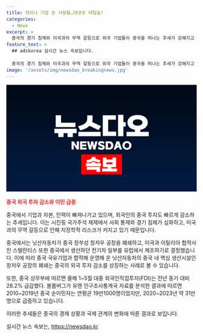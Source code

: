 ```yaml
---
title: 차이나 기업 돈 사람들…대규모 대탈출!
categories:
  - News
excerpt: >
  중국의 경기 침체와 미국과의 무역 갈등으로 외국 기업들이 중국을 떠나는 추세가 강해지고 있습니다. 닛산자동차와 스텔란티스가 중국에서의 생산을 줄이거나 철수하는 가운데, 중국 상무부에 따르면 올해 1~5월 외국인직접투자(FDI)는 28.2% 급감했습니다. 중국 국민들의 해외이주 역시 급증하고 있습니다. 이 같은 상황은 중국의 외국인투자 감소 및 이민 급증 현상으로 이어져 국제적인 경제적 리스크가 커지고 있습니다. (150자)
feature_text: >
  ## adskorea 실시간 뉴스 속보입니다.

  중국의 경기 침체와 미국과의 무역 갈등으로 외국 기업들이 중국을 떠나는 추세가 강해지고 있습니다. 닛산자동차와 스텔란티스가 중국에서의 생산을 줄이거나 철수하는 가운데, 중국 상무부에 따르면 올해 1~5월 외국인직접투자(FDI)는 28.2% 급감했습니다. 중국 국민들의 해외이주 역시 급증하고 있습니다. 이 같은 상황은 중국의 외국인투자 감소 및 이민 급증 현상으로 이어져 국제적인 경제적 리스크가 커지고 있습니다. (150자)
image: '/assets/img/newsdao_breakingnews.jpg'
---
```


<p><img src="/assets/img/newsdao_breakingnews.jpg" alt="adskorea 속보" /></p>

<p><b><span style="color: #ee2323;">중국 외국 투자 감소와 이민 급증</span></b></p>

<p>중국에서 기업과 자본, 인력이 빠져나가고 있으며, 외국인의 중국 투자도 빠르게 감소하는 추세입니다. 이는 시진핑 국가주석 체제에서 사회 통제와 경기 침체가 심화하고, 미국과의 무역 갈등으로 인해 지정학적 리스크가 커지고 있기 때문입니다.</p>

<p>중국에서는 닛산자동차가 중국 장쑤성 창저우 공장을 폐쇄하고, 미국과 이탈리아 합작사인 스텔란티스 또한 중국에서 생산하던 전기차 일부를 유럽에서 제조하기로 결정했습니다. 이에 따라 중국 국유기업과 합작해 운영해 온 닛산자동차의 중국 내 핵심 생산시설인 창저우 공장의 폐쇄는 중국의 외국 투자 감소를 상징하는 사례로 볼 수 있습니다.</p>

<p>또한, 중국 상무부에 따르면 올해 1~5월 대중 외국인직접투자(FDI)는 전년 동기 대비 28.2% 급감했다. 블룸버그가 유엔 인구조사통계국 자료를 분석한 결과에 따르면 2010~2019년 중국 순이민자는 연평균 19만1000명이었지만, 2020~2023년 약 31만 명으로 급증하고 있습니다.</p>

<p>이러한 추세들은 중국의 경제 상황과 국제 관계의 변화에 따른 결과로 보입니다.</p>
실시간 뉴스 속보는, <a href="https://newsdao.kr" rel="dofollow">https://newsdao.kr</a>


